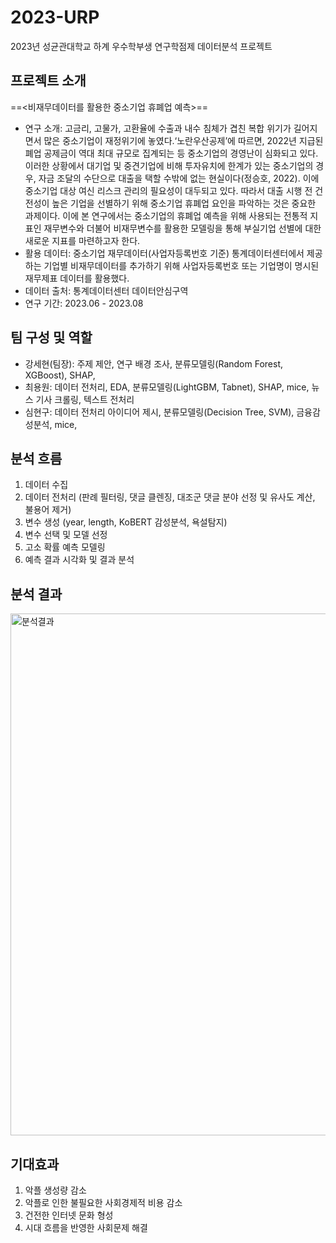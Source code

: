# 2023-URP
2023년 성균관대학교 하계 우수학부생 연구학점제 데이터분석 프로젝트

## 프로젝트 소개
==<비재무데이터를 활용한 중소기업 휴폐업 예측>==

- 연구 소개: 고금리, 고물가, 고환율에 수출과 내수 침체가 겹친 복합 위기가 길어지면서 많은 중소기업이 재정위기에 놓였다.‘노란우산공제’에 따르면, 2022년 지급된 폐업 공제금이 역대 최대 규모로 집계되는 등 중소기업의 경영난이 심화되고 있다. 이러한 상황에서 대기업 및 중견기업에 비해 투자유치에 한계가 있는 중소기업의 경우, 자금 조달의 수단으로 대출을 택할 수밖에 없는 현실이다(정승호, 2022). 이에 중소기업 대상 여신 리스크 관리의 필요성이 대두되고 있다. 따라서 대출 시행 전 건전성이 높은 기업을 선별하기 위해 중소기업 휴폐업 요인을 파악하는 것은 중요한 과제이다. 이에 본 연구에서는 중소기업의 휴폐업 예측을 위해 사용되는 전통적 지표인 재무변수와 더불어 비재무변수를 활용한 모델링을 통해 부실기업 선별에 대한 새로운 지표를 마련하고자 한다. 
- 활용 데이터: 중소기업 재무데이터(사업자등록번호 기준) 통계데이터센터에서 제공하는 기업별 비재무데이터를 추가하기 위해 사업자등록번호 또는 기업명이 명시된 재무제표 데이터를 활용했다.
- 데이터 출처: 통계데이터센터 데이터안심구역
- 연구 기간: 2023.06 - 2023.08

## 팀 구성 및 역할
- 강세현(팀장): 주제 제안, 연구 배경 조사, 분류모델링(Random Forest, XGBoost), SHAP, 
- 최용원: 데이터 전처리, EDA, 분류모델링(LightGBM, Tabnet), SHAP, mice, 뉴스 기사 크롤링, 텍스트 전처리
- 심현구: 데이터 전처리 아이디어 제시, 분류모델링(Decision Tree, SVM), 금융감성분석, mice, 

## 분석 흐름
1. 데이터 수집
2. 데이터 전처리 (판례 필터링, 댓글 클렌징, 대조군 댓글 분야 선정 및 유사도 계산, 불용어 제거)
3. 변수 생성 (year, length, KoBERT 감성분석, 욕설탐지)
4. 변수 선택 및 모델 선정
5. 고소 확률 예측 모델링
6. 예측 결과 시각화 및 결과 분석

## 분석 결과
<img width="835" alt="분석결과" src="https://github.com/dayeon430/2023-2-PSAT-team-timeseries/assets/136339661/1253c348-0fab-4f30-b639-665ad12c3205">

## 기대효과
1. 악플 생성량 감소
2. 악플로 인한 불필요한 사회경제적 비용 감소
3. 건전한 인터넷 문화 형성
4. 시대 흐름을 반영한 사회문제 해결
   

